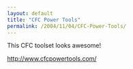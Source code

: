 ```yaml
---
layout: default
title: "CFC Power Tools"
permalink: /2004/11/04/CFC-Power-Tools/
---
```


<P>This CFC toolset looks awesome!</P>
<P><A class="" href="http://www.cfcpowertools.com/" target=_blank>http://www.cfcpowertools.com/</A></P>
